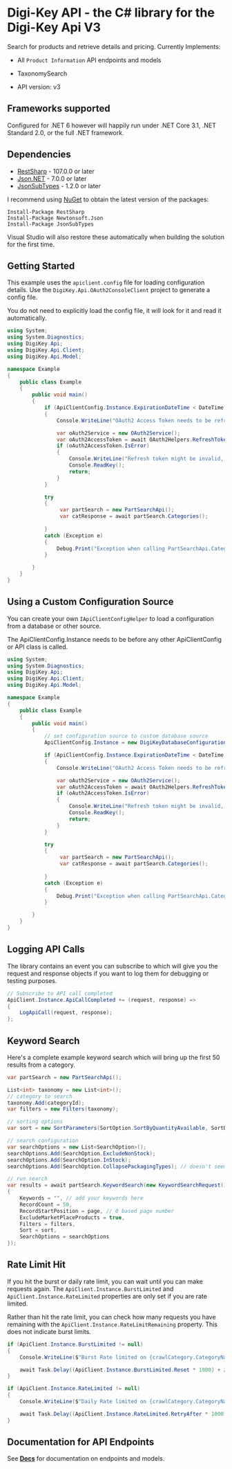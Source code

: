 # Digi-Key API - the C# library for the Digi-Key Api V3

Search for products and retrieve details and pricing.
Currently Implements:
- All `Product Information` API endpoints and models
- TaxonomySearch

- API version: v3

<a name="frameworks-supported"></a>
## Frameworks supported
Configured for .NET 6 however will happily run under .NET Core 3.1, .NET Standard 2.0, or the full .NET framework.

<a name="dependencies"></a>
## Dependencies
- [RestSharp](https://www.nuget.org/packages/RestSharp) - 107.0.0 or later
- [Json.NET](https://www.nuget.org/packages/Newtonsoft.Json/) - 7.0.0 or later
- [JsonSubTypes](https://www.nuget.org/packages/JsonSubTypes/) - 1.2.0 or later

I recommend using [NuGet](https://docs.nuget.org/consume/installing-nuget) to obtain the latest version of the packages:
```
Install-Package RestSharp
Install-Package Newtonsoft.Json
Install-Package JsonSubTypes
```
Visual Studio will also restore these automatically when building the solution for the first time.

<a name="getting-started"></a>
## Getting Started

This example uses the `apiclient.config` file for loading configuration details. Use the `DigiKey.Api.OAuth2ConsoleClient` project to generate a config file.

You do not need to explicitly load the config file, it will look for it and read it automatically.


```csharp
using System;
using System.Diagnostics;
using DigiKey.Api;
using DigiKey.Api.Client;
using DigiKey.Api.Model;

namespace Example
{
    public class Example
    {
        public void main()
        {
            if (ApiClientConfig.Instance.ExpirationDateTime < DateTime.Now)
            {
                Console.WriteLine("OAuth2 Access Token needs to be refreshed.");

                var oAuth2Service = new OAuth2Service();
                var oAuth2AccessToken = await OAuth2Helpers.RefreshTokenAsync();
                if (oAuth2AccessToken.IsError)
                {
                    Console.WriteLine("Refresh token might be invalid, token cannot refresh.");
                    Console.ReadKey();
                    return;
                }
            }

            try
            {
                 var partSearch = new PartSearchApi();
                 var catResponse = await partSearch.Categories();
           
            }
            catch (Exception e)
            {
                Debug.Print("Exception when calling PartSearchApi.Categories: " + e.Message );
            }

        }
    }
}
```

## Using a Custom Configuration Source

You can create your own `IApiClientConfigHelper` to load a configuration from a database or other source.

The ApiClientConfig.Instance needs to be before any other ApiClientConfig or API class is called.

```csharp
using System;
using System.Diagnostics;
using DigiKey.Api;
using DigiKey.Api.Client;
using DigiKey.Api.Model;

namespace Example
{
    public class Example
    {
        public void main()
        {   
            // set configuration source to custom database source
            ApiClientConfig.Instance = new DigiKeyDatabaseConfiguration();

            if (ApiClientConfig.Instance.ExpirationDateTime < DateTime.Now)
            {
                Console.WriteLine("OAuth2 Access Token needs to be refreshed.");

                var oAuth2Service = new OAuth2Service();
                var oAuth2AccessToken = await OAuth2Helpers.RefreshTokenAsync();
                if (oAuth2AccessToken.IsError)
                {
                    Console.WriteLine("Refresh token might be invalid, token cannot refresh.");
                    Console.ReadKey();
                    return;
                }
            }

            try
            {
                 var partSearch = new PartSearchApi();
                 var catResponse = await partSearch.Categories();
           
            }
            catch (Exception e)
            {
                Debug.Print("Exception when calling PartSearchApi.Categories: " + e.Message );
            }

        }
    }
}
```

## Logging API Calls

The library contains an event you can subscribe to which will give you the request and response objects if you want to log them for debugging or testing purposes.

```csharp
// Subscribe to API call completed
ApiClient.Instance.ApiCallCompleted += (request, response) =>
{
    LogApiCall(request, response);
};
```


## Keyword Search
Here's a complete example keyword search which will bring up the first 50 results from a category.
```csharp
var partSearch = new PartSearchApi();

List<int> taxonomy = new List<int>();
// category to search
taxonomy.Add(categoryId);
var filters = new Filters(taxonomy);

// sorting options
var sort = new SortParameters(SortOption.SortByQuantityAvailable, SortDirection.Descending, 0);

// search configuration
var searchOptions = new List<SearchOption>();
searchOptions.Add(SearchOption.ExcludeNonStock);
searchOptions.Add(SearchOption.InStock);
searchOptions.Add(SearchOption.CollapsePackagingTypes); // doesn't seem to do anything

// run search
var results = await partSearch.KeywordSearch(new KeywordSearchRequest()
{
    Keywords = "", // add your keywords here
    RecordCount = 50,
    RecordStartPosition = page, // 0 based page number
    ExcludeMarketPlaceProducts = true,
    Filters = filters,
    Sort = sort,
    SearchOptions = searchOptions
});
```

## Rate Limit Hit
If you hit the burst or daily rate limit, you can wait until you can make requests again. The `ApiClient.Instance.BurstLimited` and `ApiClient.Instance.RateLimited` properties are only set if you are rate limited.

Rather than hit the rate limit, you can check how many requests you have remaining with the `ApiClient.Instance.RateLimitRemaining` property. This does not indicate burst limits.

```csharp
if (ApiClient.Instance.BurstLimited != null)
{
    Console.WriteLine($"Burst Rate limited on {crawlCategory.CategoryName}. Resume in {ApiClient.Instance.BurstLimited.Reset}.");

    await Task.Delay((ApiClient.Instance.BurstLimited.Reset * 1000) + 2000);
}

if (ApiClient.Instance.RateLimited != null)
{
    Console.WriteLine($"Daily Rate limited on {crawlCategory.CategoryName}. Resume after {ApiClient.Instance.RateLimited.ResetTime} GMT.");

    await Task.Delay((ApiClient.Instance.RateLimited.RetryAfter * 1000) + 60000);
}
```

<a name="documentation-for-api-endpoints"></a>
## Documentation for API Endpoints

See [**Docs**](docs/) for documentation on endpoints and models.
